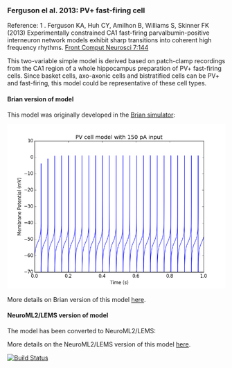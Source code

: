 ### Ferguson el al. 2013: PV+ fast-firing cell

Reference:
1 . Ferguson KA, Huh CY, Amilhon B, Williams S, Skinner FK (2013) Experimentally constrained CA1 fast-firing parvalbumin-positive interneuron network models exhibit sharp transitions into coherent high frequency rhythms. [Front Comput Neurosci 7:144](http://journal.frontiersin.org/article/10.3389/fncom.2013.00144/abstract)

This two-variable simple model is derived based on patch-clamp recordings from the CA1 region of a whole hippocampus preparation of PV+ fast-firing cells. Since basket cells, axo-axonic cells and bistratified cells can be PV+ and fast-firing, this model could be representative of these cell types. 

#### Brian version of model

This model was originally developed in the [Brian simulator](http://briansimulator.org/):

![](https://raw.githubusercontent.com/OpenSourceBrain/FergusonEtAl2013-PVFastFiringCell/master/Brian/PV%2BBC.png)

More details on Brian version of this model [here](https://github.com/OpenSourceBrain/FergusonEtAl2013-PVFastFiringCell/tree/master/Brian).

#### NeuroML2/LEMS version of model

The model has been converted to NeuroML2/LEMS:

More details on the NeuroML2/LEMS version of this model [here](https://github.com/OpenSourceBrain/FergusonEtAl2013-PVFastFiringCell/tree/master/NeuroML2).

[![Build Status](https://travis-ci.org/OpenSourceBrain/FergusonEtAl2013-PVFastFiringCell.svg?branch=master)](https://travis-ci.org/OpenSourceBrain/FergusonEtAl2013-PVFastFiringCell)
